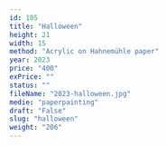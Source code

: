 ```yaml
---
id: 105
title: "Halloween"
height: 21
width: 15
method: "Acrylic on Hahnemühle paper"
year: 2023
price: "400"
exPrice: ""
status: ""
fileName: "2023-halloween.jpg"
medie: "paperpainting"
draft: "False"
slug: "halloween"
weight: "206"
---
```

